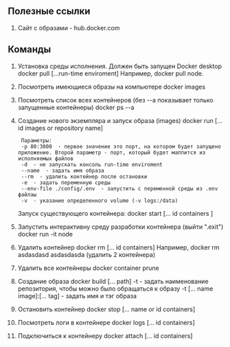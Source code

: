## Полезные ссылки

1. Сайт с образами - hub.docker.com

## Команды

1.  Установка среды исполнения. Должен быть запущен Docker desktop
    docker pull [...run-time enviroment]
    Например, docker pull node.

2.  Посмотреть имеющиеся образы на компьютере
    docker images

3.  Посмотреть список всех контейнеров (без --а показывает только запущенные контейнеры)
    docker ps --a

4.  Создание нового экземпляра и запуск образа (images)
    docker run [... id images or repository name]

         Параметры:
         -p 80:3000  - первое значение это порт, на котором будет запущено приложение. Второй параметр - порт, который будет маппится из исполняемых файлов
         -d  - не запускать консоль run-time enviroment
         --name  - задать имя образа
         --rm  - удалить контейнер после остановки
         -e  - задать переменную среды
         --env-file ./config/.env  - запустить с переменной среды из .env файлаы
         -v  - указание определенного volume (-v logs:/data)

    Запуск существующего контейнера:
    docker start [... id containers ]

5.  Запустить интерактивну среду разработки контейнера (выйти ".exit")
    docker run -it node

6.  Удалить контейнер
    docker rm [... id containers]
    Например, docker rm asdasdasd asdasdasda (удалить 2 контейнера)

7.  Удалить все контейнеры
    docker container prune

8.  Создание образа
    docker build [... path]
    -t - задать наименование репозитория, чтобы можно было обращаться к образу
    -t [... name image]:[... tag] - задать имя и тэг образа

9.  Остановить контейнер
    docker stop [... name or id containers]

10. Посмотреть логи в контейнере
    docker logs [... id containers]

11. Подключиться к контейнеру
    docker attach [... id containers]
